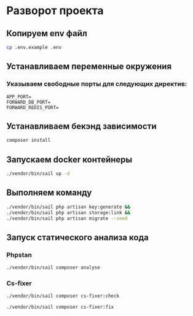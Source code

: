 # Разворот проекта

## Копируем env файл

```bash
cp .env.example .env
```

## Устанавливаем переменные окружения
### Указываем свободные порты для следующих директив:
```
APP_PORT=
FORWARD_DB_PORT=
FORWARD_REDIS_PORT=
```

## Устанавливаем бекэнд зависимости
```bash
composer install
```


## Запускаем docker контейнеры
```bash
./vendor/bin/sail up -d 
```

## Выполняем команду
```bash
./vendor/bin/sail php artisan key:generate &&
./vendor/bin/sail php artisan storage:link &&
./vendor/bin/sail php artisan migrate --seed
```

## Запуск статического анализа кода
### Phpstan
```bash
./vendor/bin/sail composer analyse
```
### Cs-fixer
```bash
./vendor/bin/sail composer cs-fixer:check
```
```bash
./vendor/bin/sail composer cs-fixer:fix
```
